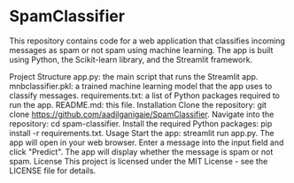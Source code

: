 # SpamClassifier
This repository contains code for a web application that classifies incoming messages as spam or not spam using machine learning. The app is built using Python, the Scikit-learn library, and the Streamlit framework.

Project Structure
app.py: the main script that runs the Streamlit app.
mnbclassifier.pkl: a trained machine learning model that the app uses to classify messages.
requirements.txt: a list of Python packages required to run the app.
README.md: this file.
Installation
Clone the repository: git clone https://github.com/aadilganigaie/SpamClassifier.
Navigate into the repository: cd spam-classifier.
Install the required Python packages: pip install -r requirements.txt.
Usage
Start the app: streamlit run app.py.
The app will open in your web browser. Enter a message into the input field and click "Predict".
The app will display whether the message is spam or not spam.
License
This project is licensed under the MIT License - see the LICENSE file for details.
